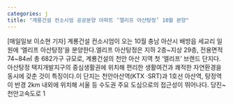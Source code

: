 ```yaml
---
categories: j
title: "계룡건설 컨소시엄 공공분양 아파트 ‘엘리프 아산탕정’ 10월 분양"
---
```

[매일일보 이소현 기자] 계룡건설 컨소시엄이 오는 10월 충남 아산시 배방읍 세교리 일원에 ‘엘리프 아산탕정’을 분양한다.엘리프 아산탕정은 지하 2층~지상 29층, 전용면적 74~84㎡ 총 682가구 규모로, 계룡건설의 천안 아산 지역 첫 ‘엘리프’ 브랜드 단지다. 아산탕정 택지개발지구의 중심생활권에 위치해 편리한 생활여건과 쾌적한 자연환경을 동시에 갖춘 것이 특징이다.이 단지는 천안아산역(KTX ·SRT)과 1호선 아산역, 탕정역이 반경 2km 내외에 위치해 서울 등 수도권 주요 도심으로의 접근성이 뛰어나다. 당진~천안고속도로 1